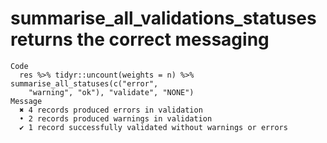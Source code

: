 # summarise_all_validations_statuses returns the correct messaging

    Code
      res %>% tidyr::uncount(weights = n) %>% summarise_all_statuses(c("error",
        "warning", "ok"), "validate", "NONE")
    Message
      ✖ 4 records produced errors in validation
      • 2 records produced warnings in validation
      ✔ 1 record successfully validated without warnings or errors

